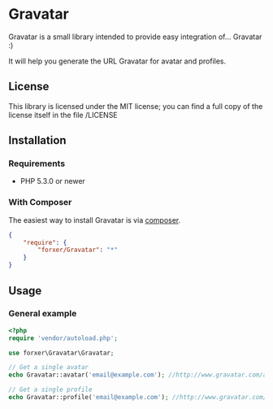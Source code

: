 # Gravatar

Gravatar is a small library intended to provide easy integration of... Gravatar :)

It will help you generate the URL Gravatar for avatar and profiles.

## License

This library is licensed under the MIT license; you can find a full copy of the license itself in the file /LICENSE

## Installation

### Requirements

* PHP 5.3.0 or newer

### With Composer

The easiest way to install Gravatar is via [composer](http://getcomposer.org/).

```json
{
	"require": {
		"forxer/Gravatar": "*"
	}
}
```

## Usage

### General example

```php
<?php
require 'vendor/autoload.php';

use forxer\Gravatar\Gravatar;

// Get a single avatar
echo Gravatar::avatar('email@example.com'); //http://www.gravatar.com/avatar/5658ffccee7f0ebfda2b226238b1eb6e

// Get a single profile
echo Gravatar::profile('email@example.com'); //http://www.gravatar.com/5658ffccee7f0ebfda2b226238b1eb6e

```